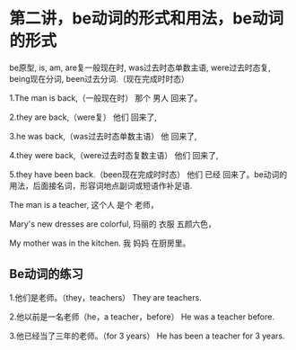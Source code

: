 # 第二讲，be动词的形式和用法，be动词的形式

be原型, is, am, are复一般现在时, was过去时态单数主语, were过去时态复, being现在分词, been过去分词.（现在完成时时态）

1.The man is back,（一般现在时）
那个 男人 回来了。

2.they are back,（were复）
他们 回来了,

3.he was back,（was过去时态单数主语）
他 回来了,

4.they were back,（were过去时态复数主语）
他们 回来了,

5.they have been back.（been现在完成时时态）
他们 已经 回来了。be动词的用法，后面接名词，形容词地点副词或短语作补足语.

The man is a teacher,
这个人 是个 老师，

Mary's new dresses are colorful,
玛丽的 衣服 五颜六色，

My mother was in the kitchen.
我 妈妈 在厨房里。

## Be动词的练习

1.他们是老师。（they，teachers）
They are teachers.

2.他以前是一名老师（he，a teacher，before）
He was a teacher before.

3.他已经当了三年的老师。（for 3 years）
He has been a teacher for 3 years.
